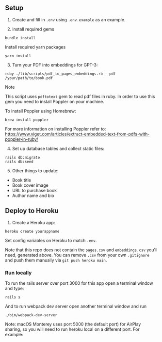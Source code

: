 ## Setup

1. Create and fill in `.env` using `.env.example` as an example.

2. Install required gems

```
bundle install
```

Install required yarn packages

```
yarn install
```

3. Turn your PDF into embeddings for GPT-3:

```
ruby ./lib/scripts/pdf_to_pages_embeddings.rb --pdf /your/path/to/book.pdf
```

Note

This script uses `pdftotext` gem to read pdf files in ruby. In order to use this
gem you need to install Poppler on your machine.

To install Poppler using Homebrew:

```
brew install poppler
```

For more information on installing Poppler refer to:
https://www.viget.com/articles/extract-embedded-text-from-pdfs-with-poppler-in-ruby/

4. Set up database tables and collect static files:

```
rails db:migrate
rails db:seed
```

5. Other things to update:

- Book title
- Book cover image
- URL to purchase book
- Author name and bio

## Deploy to Heroku

1. Create a Heroku app:

```
heroku create yourappname
```

Set config variables on Heroku to match `.env`.

Note that this repo does not contain the `pages.csv` and `embeddings.csv` you'll need, generated above. You can remove `.csv` from your own `.gitignore` and push them manually via `git push heroku main`.

### Run locally

To run the rails server over port 3000 for this app open a terminal window and type:

```
rails s
```

And to run webpack dev server open another terminal window and run

```
./bin/webpack-dev-server
```

Note: macOS Monterey uses port 5000 (the default port) for AirPlay sharing, so you will need to run heroku local on a different port. For example:
